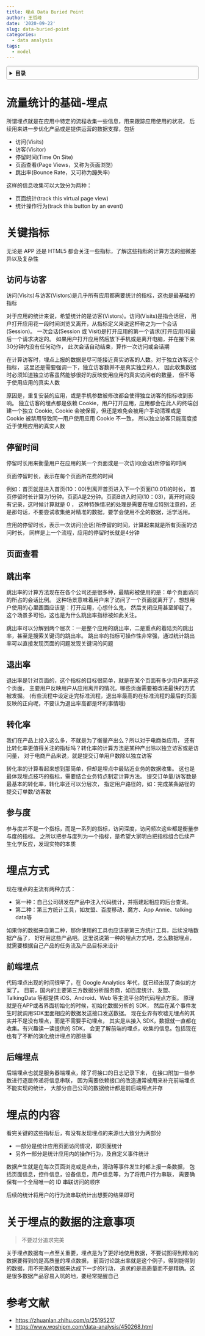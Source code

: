 ```yaml
---
title: 埋点 Data Buried Point
author: 王哲峰
date: '2020-09-22'
slug: data-buried-point
categories:
  - data analysis
tags:
  - model
---
```


<style>
details {
    border: 1px solid #aaa;
    border-radius: 4px;
    padding: .5em .5em 0;
}
summary {
    font-weight: bold;
    margin: -.5em -.5em 0;
    padding: .5em;
}
details[open] {
    padding: .5em;
}
details[open] summary {
    border-bottom: 1px solid #aaa;
    margin-bottom: .5em;
}
</style>

<details><summary>目录</summary><p>

- [流量统计的基础-埋点](#流量统计的基础-埋点)
- [关键指标](#关键指标)
  - [访问与访客](#访问与访客)
  - [停留时间](#停留时间)
  - [页面查看](#页面查看)
  - [跳出率](#跳出率)
  - [退出率](#退出率)
  - [转化率](#转化率)
  - [参与度](#参与度)
- [埋点方式](#埋点方式)
  - [前端埋点](#前端埋点)
  - [后端埋点](#后端埋点)
- [埋点的内容](#埋点的内容)
- [关于埋点的数据的注意事项](#关于埋点的数据的注意事项)
- [参考文献](#参考文献)
</p></details><p></p>

# 流量统计的基础-埋点

所谓埋点就是在应用中特定的流程收集一些信息，用来跟踪应用使用的状况，
后续用来进一步优化产品或是提供运营的数据支撑，包括

* 访问(Visits)
* 访客(Visitor)
* 停留时间(Time On Site)
* 页面查看(Page Views，又称为页面浏览)
* 跳出率(Bounce Rate，又可称为蹦失率)

这样的信息收集可以大致分为两种：

* 页面统计(track this virtual page view)
* 统计操作行为(track this button by an event)

# 关键指标

无论是 APP 还是 HTML5 都会关注一些指标，了解这些指标的计算方法的细微差异以及复杂性

## 访问与访客

访问(Visits)与访客(Vistors)是几乎所有应用都需要统计的指标，这也是最基础的指标

对于应用的统计来说，希望统计的是访客(Vistors)。访问(Visits)是指会话层，
用户打开应用花一段时间浏览又离开，从指标定义来说这杯称之为一个会话(Session)。
一次会话(Session 或 Visit)是打开应用的第一个请求(打开应用)和最后一个请求决定的。
如果用户打开应用然后放下手机或是离开电脑，并在接下来30分钟内没有任何动作，
此次会话自动结束，算作一次访问或会话期

在计算访客时，埋点上报的数据是尽可能接近真实访客的人数。对于独立访客这个指标，
这里还是需要强调一下，独立访客数并不是真实独立的人，
因此收集数据时必须知道独立访客虽然能够很好的反映使用应用的真实访问者的数量，
但不等于使用应用的真实人数

原因是，重复安装的应用，或是手机参数被修改都会使得独立访客的指标收到影响。
独立访客的埋点都是依赖 Cookie，用户打开应用，应用都会在此人的终端创建一个独立 Cookie, 
Cookie 会被保留，但还是难免会被用户手动清理或是 Cookie 被禁用导致同一用户使用应用 Cookie 不一致，
所以独立访客只能高度接近于使用应用的真实人数

## 停留时间

停留时长用来衡量用户在应用的某一个页面或是一次访问(会话)所停留的时间

页面停留时长，表示在每个页面所花费的时间

例如：首页就是进入首页(10：00)到离开首页进入下一个页面(10:01)的时长，
首页停留时长计算为1分钟。页面A是2分钟。页面B进入时间(10：03)，离开时间没有记录，这时候计算就是 0 ，
这种特殊情况的处理是需要在埋点特别注意的，还是那句话，不要尝试收集绝对精准的数据，要学会使用不全的数据，活学活用。

应用的停留时长，表示一次访问(会话)所停留的时间，计算起来就是所有页面的访问时长，
同样是上一个流程，应用的停留时长就是4分钟


## 页面查看



## 跳出率

跳出率的计算方法现在在各个公司还是很多种，最精彩被使用的是：单个页面访问的所占的会话比例。
这种场景意味着用户来了访问了一个页面就离开了，想想用户使用的心里画面应该是：打开应用，心想什么鬼，
然后关闭应用甚至卸载了。这个场景多可怕，这也是为什么跳出率指标被如此关注。

跳出率可以分解到两个层次：一是整个应用的跳出率，二是重点的着陆页的跳出率，甚至是搜索关键词的跳出率。
跳出率的指标可操作性非常强，通过统计跳出率可以直接发现页面的问题发现关键词的问题

## 退出率

退出率是针对页面的，这个指标的目标很简单，就是在某个页面有多少用户离开这个页面，
主要用户反映用户从应用离开的情况。哪些页面需要被改进最快的方式被发掘。
(有些流程中设定走完标准流程，退出率最高的在标准流程的最后的页面反映的正向呢，不要认为退出率高都是坏的事情哦)

## 转化率

我们在产品上投入这么多，不就是为了衡量产出么？所以对于电商类应用，
还有比转化率更值得关注的指标吗？转化率的计算方法是某种产出除以独立访客或是访问量，
对于电商产品来说，就是提交订单用户数除以独立访客

转化率的计算看起来想到那简单，但却是埋点中最贴近业务的数据收集。
这也是最体现埋点技巧的指标，需要结合业务特点制定计算方法。
提交订单量/访客数是最基本的转化率，转化率还可以分层次，
指定用户路径的，如：完成某条路径的提交订单数/访客数

## 参与度

参与度并不是一个指标，而是一系列的指标，访问深度，访问频次这些都是衡量参与度的指标。
之所以把参与度列为一个指标，是希望大家明白把指标组合后续产生化学反应，发现实物的本质

# 埋点方式

现在埋点的主流有两种方式：

* 第一种：自己公司研发在产品中注入代码统计，并搭建起相应的后台查询。
* 第二种：第三方统计工具，如友盟、百度移动、魔方、App Annie、talking data等


如果你的数据来自第二种，那你使用的工具也应该是第三方统计工具，后续没啥数据产品了，
好好用这些产品吧。这里说说第一种的埋点方式吧，怎么数据埋点，
就需要根据自己产品的任务流及产品目标来设计

## 前端埋点

代码埋点出现的时间很早了，在 Google Analytics 年代，就已经出现了类似的方案了。
目前，国内的主要第三方数据分析服务商，如百度统计、友盟、TalkingData 等都提供 iOS、Android、Web 等主流平台的代码埋点方案。
原理就是在APP或者界面初始化的时候，初始化数据分析的 SDK，
然后在某个事件发生时就调用SDK里面相应的数据发送接口发送数据。
现在业界有吹嘘无埋点的其实并不是没有埋点，而是不需要手动埋点，
其实是从接入 SDK，数据就一直都在收集。有兴趣读一读提供的 SDK，
会更了解前端的埋点，收集的信息。包括现在也有了不断的演化统计埋点的那些事

## 后端埋点

后端埋点也就是服务器端埋点，除了将接口的日志记录下来，
在接口附加一些参数进行逐层传递将信息串联，
因为需要依赖接口的改造通常被用来补充前端埋点不能实现的统计，
大部分自己公司的数据统计都是前后端埋点并存

# 埋点的内容

看完关键的这些指标后，有没有发现埋点的来源也大致分为两部分

* 一部分是统计应用页面访问情况，即页面统计
* 另外一部分是统计应用内的操作行为，及自定义事件统计

数据产生就是在每次页面浏览或是点击，滑动等事件发生时都上报一条数据，
包括页面信息，控件信息，设备信息，用户信息等，为了将用户行为串联，
需要确保有一个全局唯一的 ID 串联访问的顺序

后续的统计将用户的行为流串联统计出想要的结果即可


# 关于埋点的数据的注意事项

> 不要过分追求完美

关于埋点数据有一点至关重要，埋点是为了更好地使用数据，不要试图得到精准的数据要得到的是高质量的埋点数据，
前面讨论跳出率就是这个例子，得到能得到的数据，用不完美的数据来达成下一步的行动，
追求的是高质量而不是精确。这是很多数据产品容易入坑的地，要经常提醒自己

# 参考文献

* https://zhuanlan.zhihu.com/p/25195217
* https://www.woshipm.com/data-analysis/450268.html

